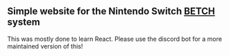 ## Simple website for the Nintendo Switch [BETCH](https://github.com/tumGER/BETCH) system

This was mostly done to learn React. Please use the discord bot for a more maintained version of this!